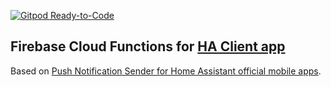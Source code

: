 [![Gitpod Ready-to-Code](https://img.shields.io/badge/Gitpod-Ready--to--Code-blue?logo=gitpod)](https://gitpod.io/#https://github.com/estevez-dev/ha_client_fcf) 

## Firebase Cloud Functions for [HA Client app](/estevez-dev/ha_client)
Based on [Push Notification Sender for Home Assistant official mobile apps](https://github.com/home-assistant/mobile-apps-fcm-push).
